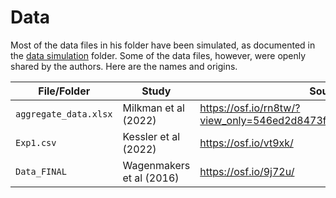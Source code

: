 # Data

Most of the data files in his folder have been simulated, as documented in the [data simulation](https://github.com/ASKurz/Experimental-design-and-the-GLMM/tree/main/sketches/data%20simulation) folder. Some of the data files, however, were openly shared by the authors. Here are the names and origins.

| File/Folder | Study | Source | 
| - | - | - |
| `aggregate_data.xlsx` | Milkman et al (2022) | https://osf.io/rn8tw/?view_only=546ed2d8473f4978b95948a52712a3c5 |
| `Exp1.csv` | Kessler et al (2022) | https://osf.io/vt9xk/ |
| `Data_FINAL` | Wagenmakers et al (2016) | https://osf.io/9j72u/ |

